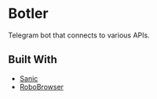 # Botler

Telegram bot that connects to various APIs.

## Built With

- [Sanic](https://sanicframework.org/en/)
- [RoboBrowser](https://github.com/jmcarp/robobrowser)
